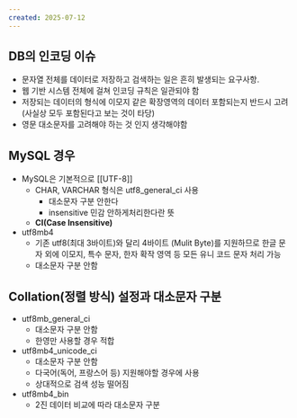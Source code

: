 ```yaml
---
created: 2025-07-12
---
```

## DB의 인코딩 이슈
- 문자열 전체를 데이터로 저장하고 검색하는 일은 흔히 발생되는 요구사항.
- 웹 기반 시스템 전체에 걸쳐 인코딩 규칙은 일관되야 함
- 저장되는 데이터의 형식에 이모지 같은 확장영역의 데이터 포함되는지 반드시 고려(사실상 모두 포함된다고 보는 것이 타당)
- 영문 대소문자를 고려해야 하는 것 인지 생각해야함

## MySQL 경우
- MySQL은 기본적으로 [[UTF-8]]
	- CHAR, VARCHAR 형식은 utf8_general_ci 사용
		- 대소문자 구분 안한다
		- insensitive 민감 안하게처리한다란 뜻
	- **CI(Case Insensitive)**
- utf8mb4
	- 기존 utf8(최대 3바이트)와 달리 4바이트 (Mulit Byte)를 지원하므로 한글 문자 외에 이모지, 특수 문자, 한자 확작 영역 등 모든 유니 코드 문자 처리 가능
	- 대소문자 구분 안함
## Collation(정렬 방식) 설정과 대소문자 구분
- utf8mb_general_ci
	- 대소문자 구분 안함
	- 한영만 사용할 경우 적합
- utf8mb4_unicode_ci
	- 대소문자 구분 안함
	- 다국어(독어, 프랑스어 등) 지원해야할 경우에 사용
	- 상대적으로 검색 성능 떨어짐
- utf8mb4_bin
	- 2진 데이터 비교에 따라 대소문자 구분